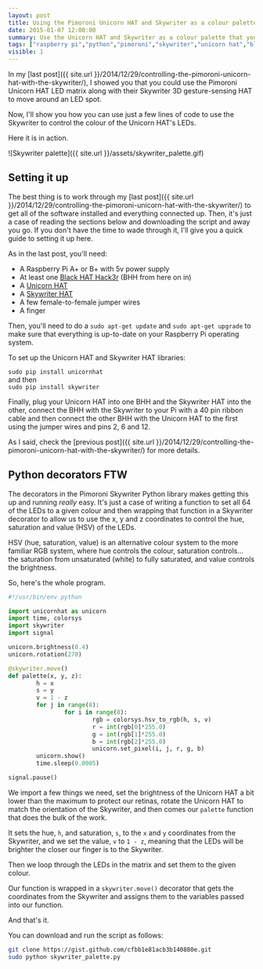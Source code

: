 ```yaml
---
layout: post
title: Using the Pimoroni Unicorn HAT and Skywriter as a colour palette
date: 2015-01-07 12:00:00
summary: Use the Unicorn HAT and Skywriter as a colour palette that you control with your finger.
tags: ["raspberry pi","python","pimoroni","skywriter","unicorn hat","black hat hack3r","tutorial"]
visible: 1
---
```


In my
[last post]({{ site.url }}/2014/12/29/controlling-the-pimoroni-unicorn-hat-with-the-skywriter/),
I showed you that you could use the Pimoroni Unicorn HAT LED matrix along
with their Skywriter 3D gesture-sensing HAT to move around an LED spot.

Now, I'll show you how you can use just a few lines of code to use the Skywriter
to control the colour of the Unicorn HAT's LEDs.

Here it is in action.

![Skywriter palette]({{ site.url }}/assets/skywriter_palette.gif)

## Setting it up

The best thing is to work through my
[last post]({{ site.url }}/2014/12/29/controlling-the-pimoroni-unicorn-hat-with-the-skywriter/)
to get all of the software installed and everything connected up. Then, it's
just a case of reading the sections below and downloading the script and away
you go. If you don't have the time to wade through it, I'll give you a quick
guide to setting it up here.

As in the last post, you'll need:

* A Raspberry Pi A+ or B+ with 5v power supply
* At least one [Black HAT Hack3r](http://shop.pimoroni.com/products/black-hat-hacker) (BHH from here on in)
* A [Unicorn HAT](http://shop.pimoroni.com/products/unicorn-hat)
* A [Skywriter HAT](http://shop.pimoroni.com/products/skywriter-hat)
* A few female-to-female jumper wires
* A finger

Then, you'll need to do a `sudo apt-get update` and `sudo apt-get upgrade` to
make sure that everything is up-to-date on your Raspberry Pi operating system.

To set up the Unicorn HAT and Skywriter HAT libraries:

`sudo pip install unicornhat`  
and then  
`sudo pip install skywriter`  

Finally, plug your Unicorn HAT into one BHH and the Skywriter HAT into the
other, connect the BHH with the Skywriter to your Pi with a 40 pin ribbon
cable and then connect the other BHH with the Unicorn HAT to the first using
the jumper wires and pins 2, 6 and 12.

As I said, check the
[previous post]({{ site.url }}/2014/12/29/controlling-the-pimoroni-unicorn-hat-with-the-skywriter/)
for more details.

## Python decorators FTW

The decorators in the Pimoroni Skywriter Python library makes getting this
up and running *really* easy. It's just a case of writing a function to set
all 64 of the LEDs to a given colour and then wrapping that function in a
Skywriter decorator to allow us to use the x, y and z coordinates to control
the hue, saturation and value (HSV) of the LEDs.

HSV (hue, saturation, value) is an alternative colour system to the more
familiar RGB system, where hue controls the colour, saturation controls...
the saturation from unsaturated (white) to fully saturated, and value
controls the brightness.

So, here's the whole program.

```python
#!/usr/bin/env python

import unicornhat as unicorn
import time, colorsys
import skywriter
import signal

unicorn.brightness(0.4)
unicorn.rotation(270)

@skywriter.move()
def palette(x, y, z):
        h = x
        s = y
        v = 1 - z
        for j in range(8):
                for i in range(8):
                        rgb = colorsys.hsv_to_rgb(h, s, v)
                        r = int(rgb[0]*255.0)
                        g = int(rgb[1]*255.0)
                        b = int(rgb[2]*255.0)
                        unicorn.set_pixel(i, j, r, g, b)
        unicorn.show()
        time.sleep(0.0005)

signal.pause()
```

We import a few things we need, set the brightness of the Unicorn HAT a bit
lower than the maximum to protect our retinas, rotate the Unicorn HAT to match
the orientation of the Skywriter, and then comes our `palette` function that
does the bulk of the work.

It sets the hue, `h`, and saturation, `s`, to the `x` and `y` coordinates from
the Skywriter, and we set the value, `v` to `1 - z`, meaning that the LEDs will
be brighter the closer our finger is to the Skywriter.

Then we loop through the LEDs in the matrix and set them to the given colour.

Our function is wrapped in a `skywriter.move()` decorator that gets the
coordinates from the Skywriter and assigns them to the variables passed into
our function.

And that's it.

You can download and run the script as follows:

```bash
git clone https://gist.github.com/cfbb1e81acb3b140880e.git
sudo python skywriter_palette.py
```
